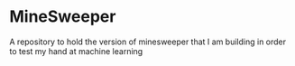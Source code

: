 # MineSweeper
A repository to hold the version of minesweeper that I am building in order to test my hand at machine learning
